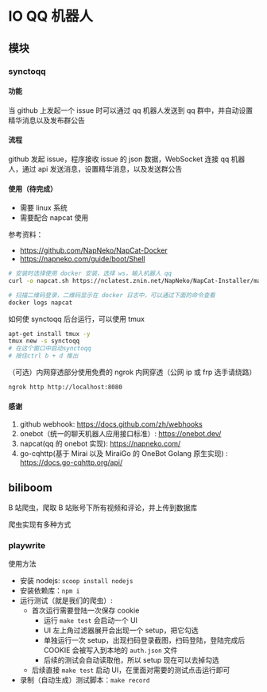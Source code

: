 # IO QQ 机器人

## 模块

### synctoqq

#### 功能

当 github 上发起一个 issue 时可以通过 qq 机器人发送到 qq 群中，并自动设置精华消息以及发布群公告

#### 流程

github 发起 issue，程序接收 issue 的 json 数据，WebSocket 连接 qq 机器人，通过 api 发送消息，设置精华消息，以及发送群公告

#### 使用（待完成）

- 需要 linux 系统
- 需要配合 napcat 使用

参考资料：

- <https://github.com/NapNeko/NapCat-Docker>
- <https://napneko.com/guide/boot/Shell>

```bash
# 安装时选择使用 docker 安装，选择 ws，输入机器人 qq
curl -o napcat.sh https://nclatest.znin.net/NapNeko/NapCat-Installer/main/script/install.sh && sudo bash napcat.sh

# 扫描二维码登录，二维码显示在 docker 日志中，可以通过下面的命令查看
docker logs napcat
```

如何使 synctoqq 后台运行，可以使用 tmux

```bash
apt-get install tmux -y
tmux new -s synctoqq
# 在这个窗口中启动synctoqq
# 按住ctrl b + d 推出
```

（可选）内网穿透部分使用免费的 ngrok 内网穿透（公网 ip 或 frp 选手请绕路）

```bash
ngrok http http://localhost:8080
```

#### 感谢

1. github webhook: <https://docs.github.com/zh/webhooks>
2. onebot（统一的聊天机器人应用接口标准）: <https://onebot.dev/>
3. napcat(qq 的 onebot 实现): <https://napneko.com/>
4. go-cqhttp(基于 Mirai 以及 MiraiGo 的 OneBot Golang 原生实现) : <https://docs.go-cqhttp.org/api/>

## biliboom

B 站爬虫，爬取 B 站账号下所有视频和评论，并上传到数据库

爬虫实现有多种方式

### playwrite

使用方法

- 安装 nodejs: `scoop install nodejs`
- 安装依赖库：`npm i`
- 运行测试（就是我们的爬虫）:
  - 首次运行需要登陆一次保存 cookie
    - 运行 `make test` 会启动一个 UI
    - UI 左上角过滤器展开会出现一个 setup，把它勾选
    - 单独运行一次 setup，出现扫码登录截图，扫码登陆，登陆完成后 COOKIE 会被写入到本地的 `auth.json` 文件
    - 后续的测试会自动读取他，所以 setup 现在可以去掉勾选
  - 后续直接 `make test` 启动 UI，在里面对需要的测试点击运行即可
- 录制（自动生成）测试脚本：`make record`
